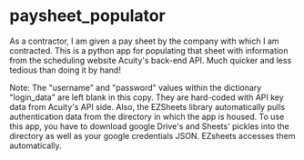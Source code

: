 # paysheet_populator
As a contractor, I am given a pay sheet by the company with which I am contracted. 
This is a python app for populating that sheet with information from the scheduling website Acuity's  back-end API. Much quicker and less tedious than doing it by hand!

Note: The "username" and "password" values within the dictionary "login_data" are left blank in this copy. They are hard-coded with
API key data from Acuity's API side. Also, the EZSheets library automatically pulls authentication data from the directory in which the
app is housed. To use this app, you have to download google Drive's and Sheets' pickles into the directory as well as your google credentials JSON. EZsheets accesses them automatically. 
